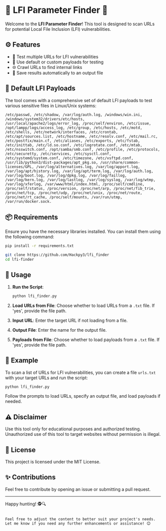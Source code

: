 # 🌟 LFI Parameter Finder 🌟

Welcome to the **LFI Parameter Finder**! This tool is designed to scan URLs for potential Local File Inclusion (LFI) vulnerabilities.

## ⚙️ Features

- 🚀 Test multiple URLs for LFI vulnerabilities
- 🧪 Use default or custom payloads for testing
- 🌐 Crawl URLs to find internal links
- 📝 Save results automatically to an output file

## 📂 Default LFI Payloads

The tool comes with a comprehensive set of default LFI payloads to test various sensitive files in Linux/Unix systems:

```
/etc/passwd, /etc/shadow, /var/log/auth.log, /windows/win.ini, /windows/system32/drivers/etc/hosts, /usr/local/apache2/logs/error_log, /proc/self/environ, /etc/issue, /opt/lampp/logs/access_log, /etc/group, /etc/hosts, /etc/motd, /etc/shells, /etc/network/interfaces, /etc/crontab, /etc/apt/sources.list, /etc/hostname, /etc/resolv.conf, /etc/mail.rc, /etc/postfix/main.cf, /etc/aliases, /etc/exports, /etc/fstab, /etc/inittab, /etc/ld.so.conf, /etc/logrotate.conf, /etc/mtab, /etc/nsswitch.conf, /opt/samba/smb.conf, /etc/profile, /etc/protocols, /etc/securetty, /etc/services, /etc/sysctl.conf, /etc/systemd/system.conf, /etc/timezone, /etc/vsftpd.conf, /usr/lib/python3/dist-packages/apt_pkg.so, /usr/share/common-licenses/GPL, /var/log/alternatives.log, /var/log/apport.log, /var/log/apt/history.log, /var/log/apt/term.log, /var/log/auth.log, /var/log/boot.log, /var/log/dpkg.log, /var/log/faillog, /var/log/kern.log, /var/log/lastlog, /var/log/syslog, /var/log/wtmp, /var/log/xferlog, /var/www/html/index.html, /proc/self/cmdline, /proc/self/status, /proc/version, /proc/net/arp, /proc/net/fib_trie, /proc/net/tcp, /proc/net/udp, /proc/net/unix, /proc/net/route, /proc/net/rt_cache, /proc/self/mounts, /var/run/utmp, /var/run/docker.sock.
```

## 📦 Requirements

Ensure you have the necessary libraries installed. You can install them using the following command:
```bash
pip install -r requirements.txt
```
 ```bash
git clone https://github.com/Hackpy3/lfi_finder
cd lfi-finder
 ```
## 📝 Usage

1. **Run the Script**:
    ```bash
    python lfi_finder.py
    ```

2. **Load URLs from File**: Choose whether to load URLs from a `.txt` file. If 'yes', provide the file path.

3. **Input URL**: Enter the target URL if not loading from a file.

4. **Output File**: Enter the name for the output file.

5. **Payloads from File**: Choose whether to load payloads from a `.txt` file. If 'yes', provide the file path.

## 🚀 Example

To scan a list of URLs for LFI vulnerabilities, you can create a file `urls.txt` with your target URLs and run the script:
```bash
python lfi_finder.py
```

Follow the prompts to load URLs, specify an output file, and load payloads if needed.

## ⚠️ Disclaimer

Use this tool only for educational purposes and authorized testing. Unauthorized use of this tool to target websites without permission is illegal.

## 📂 License

This project is licensed under the MIT License.

## ✨ Contributions

Feel free to contribute by opening an issue or submitting a pull request.

---

Happy hunting! 🕵️🔍
```

Feel free to adjust the content to better suit your project's needs. Let me know if you need any further enhancements or assistance! 😊
